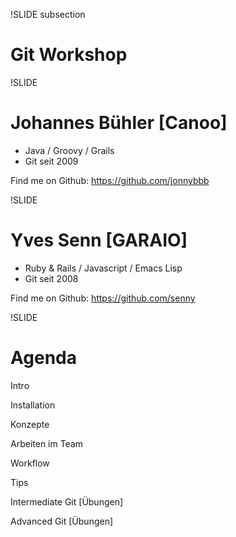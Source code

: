 !SLIDE subsection
# Git Workshop #

!SLIDE
# Johannes Bühler [Canoo] #
* Java / Groovy / Grails
* Git seit 2009

Find me on Github: https://github.com/jonnybbb

!SLIDE
# Yves Senn [GARAIO] #
* Ruby & Rails / Javascript / Emacs Lisp
* Git seit 2008

Find me on Github: https://github.com/senny

!SLIDE
# Agenda #

Intro

Installation

Konzepte

Arbeiten im Team

Workflow

Tips

Intermediate Git [Übungen]

Advanced Git [Übungen]
